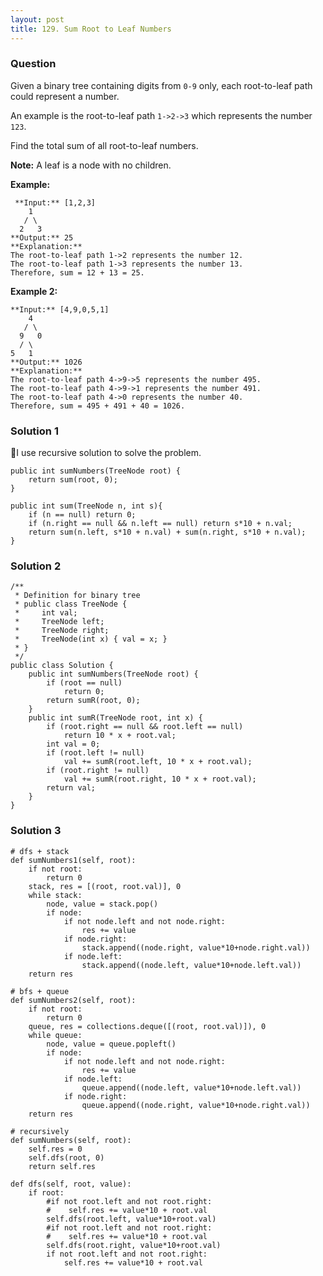 ```yaml
---
layout: post
title: 129. Sum Root to Leaf Numbers
---
```

### Question
Given a binary tree containing digits from `0-9` only, each root-to-leaf path
could represent a number.

An example is the root-to-leaf path `1->2->3` which represents the number
`123`.

Find the total sum of all root-to-leaf numbers.

 **Note:**  A leaf is a node with no children.

 **Example:**

    
    
     **Input:** [1,2,3]
        1
       / \
      2   3
    **Output:** 25
    **Explanation:**
    The root-to-leaf path 1->2 represents the number 12.
    The root-to-leaf path 1->3 represents the number 13.
    Therefore, sum = 12 + 13 = 25.

**Example 2:**

    
    
    **Input:** [4,9,0,5,1]
        4
       / \
      9   0
      / \
    5   1
    **Output:** 1026
    **Explanation:**
    The root-to-leaf path 4->9->5 represents the number 495.
    The root-to-leaf path 4->9->1 represents the number 491.
    The root-to-leaf path 4->0 represents the number 40.
    Therefore, sum = 495 + 491 + 40 = 1026.

### Solution 1
I use recursive solution to solve the problem.

    
    
    public int sumNumbers(TreeNode root) {
    	return sum(root, 0);
    }
    
    public int sum(TreeNode n, int s){
    	if (n == null) return 0;
    	if (n.right == null && n.left == null) return s*10 + n.val;
    	return sum(n.left, s*10 + n.val) + sum(n.right, s*10 + n.val);
    }


### Solution 2
    
    
    /**
     * Definition for binary tree
     * public class TreeNode {
     *     int val;
     *     TreeNode left;
     *     TreeNode right;
     *     TreeNode(int x) { val = x; }
     * }
     */
    public class Solution {
        public int sumNumbers(TreeNode root) {
            if (root == null)
                return 0;
            return sumR(root, 0);
        }
        public int sumR(TreeNode root, int x) {
            if (root.right == null && root.left == null)
                return 10 * x + root.val;
            int val = 0;
            if (root.left != null)
                val += sumR(root.left, 10 * x + root.val);
            if (root.right != null)
                val += sumR(root.right, 10 * x + root.val);
            return val;
        }
    }


### Solution 3
    
    
    # dfs + stack
    def sumNumbers1(self, root):
        if not root:
            return 0
        stack, res = [(root, root.val)], 0
        while stack:
            node, value = stack.pop()
            if node:
                if not node.left and not node.right:
                    res += value
                if node.right:
                    stack.append((node.right, value*10+node.right.val))
                if node.left:
                    stack.append((node.left, value*10+node.left.val))
        return res
        
    # bfs + queue
    def sumNumbers2(self, root):
        if not root:
            return 0
        queue, res = collections.deque([(root, root.val)]), 0
        while queue:
            node, value = queue.popleft()
            if node:
                if not node.left and not node.right:
                    res += value
                if node.left:
                    queue.append((node.left, value*10+node.left.val))
                if node.right:
                    queue.append((node.right, value*10+node.right.val))
        return res
        
    # recursively 
    def sumNumbers(self, root):
        self.res = 0
        self.dfs(root, 0)
        return self.res
        
    def dfs(self, root, value):
        if root:
            #if not root.left and not root.right:
            #    self.res += value*10 + root.val
            self.dfs(root.left, value*10+root.val)
            #if not root.left and not root.right:
            #    self.res += value*10 + root.val
            self.dfs(root.right, value*10+root.val)
            if not root.left and not root.right:
                self.res += value*10 + root.val




